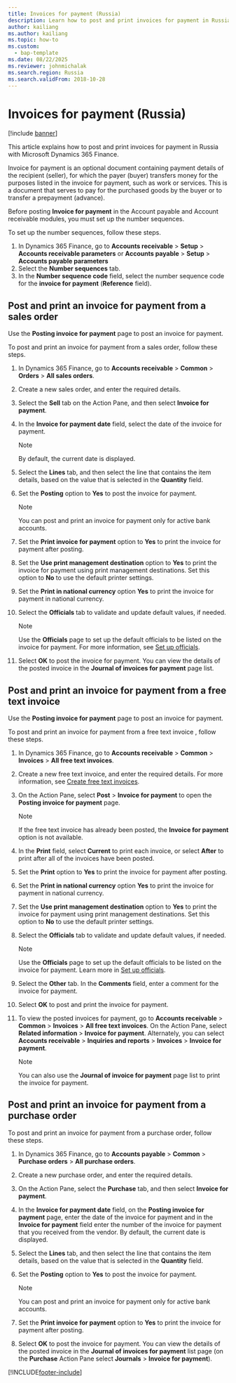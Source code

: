 ```yaml
---
title: Invoices for payment (Russia)
description: Learn how to post and print invoices for payment in Russia with Microsoft Dynamics 365 Finance.
author: kailiang
ms.author: kailiang
ms.topic: how-to
ms.custom: 
  - bap-template
ms.date: 08/22/2025
ms.reviewer: johnmichalak
ms.search.region: Russia
ms.search.validFrom: 2018-10-28
---
```


# Invoices for payment (Russia)

[!include [banner](../../includes/banner.md)]

This article explains how to post and print invoices for payment in Russia with Microsoft Dynamics 365 Finance.

Invoice for payment is an optional document containing payment details of the recipient (seller), for which the payer (buyer) transfers money for the purposes listed in the invoice for payment, such as work or services. This is a document that serves to pay for the purchased goods by the buyer or to transfer a prepayment (advance). 

Before posting **Invoice for payment** in the Account payable and Account receivable modules, you must set up the number sequences.

To set up the number sequences, follow these steps.

1. In Dynamics 365 Finance, go to **Accounts receivable** \> **Setup** \> **Accounts receivable parameters** or **Accounts payable** \> **Setup** \> **Accounts payable parameters**
1. Select the **Number sequences** tab.
1. In the **Number sequence code** field, select the number sequence code for the **invoice for payment** (**Reference** field).

## Post and print an invoice for payment from a sales order 

Use the **Posting invoice for payment** page to post an invoice for payment.

To post and print an invoice for payment from a sales order, follow these steps.

1. In Dynamics 365 Finance, go to **Accounts receivable** \> **Common** \> **Orders** \> **All sales orders**.
1. Create a new sales order, and enter the required details.
1. Select the **Sell** tab on the Action Pane, and then select **Invoice for payment**.
1. In the **Invoice for payment date** field, select the date of the invoice for payment.
    
    > [!NOTE]
    > By default, the current date is displayed.

1. Select the **Lines** tab, and then select the line that contains the item details, based on the value that is selected in the **Quantity** field.
1. Set the **Posting** option to **Yes** to post the invoice for payment.
    
    > [!NOTE]
    > You can post and print an invoice for payment only for active bank accounts.

1. Set the **Print invoice for payment** option to **Yes** to print the invoice for payment after posting.
1. Set the **Use print management destination** option to **Yes** to print the invoice for payment using print management destinations. Set this option to **No** to use the default printer settings.
1. Set the **Print in national currency** option **Yes** to print the invoice for payment in national currency.
1. Select the **Officials** tab to validate and update default values, if needed.

    > [!NOTE]
    > Use the **Officials** page to set up the default officials to be listed on the invoice for payment. For more information, see [Set up officials](rus-officials.md).

1.  Select **OK** to post the invoice for payment. You can view the details of the posted invoice in the **Journal of invoices for payment** page list.

## Post and print an invoice for payment from a free text invoice 

Use the **Posting invoice for payment** page to post an invoice for payment.

To post and print an invoice for payment from a free text invoice , follow these steps.

1. In Dynamics 365 Finance, go to **Accounts receivable** \> **Common** \> **Invoices** \> **All free text invoices**.
1. Create a new free text invoice, and enter the required details. For more information, see [Create free text invoices](../../accounts-receivable/create-free-text-invoice-new.md).
1. On the Action Pane, select **Post** \> **Invoice for payment** to open the **Posting invoice for payment** page.
    
    > [!NOTE]
    > If the free text invoice has already been posted, the **Invoice for payment** option is not available.
    
1. In the **Print** field, select **Current** to print each invoice, or select **After** to print after all of the invoices have been posted.
1. Set the **Print** option to **Yes** to print the invoice for payment after posting.
1. Set the **Print in national currency** option **Yes** to print the invoice for payment in national currency.
1. Set the **Use print management destination** option to **Yes** to print the invoice for payment using print management destinations. Set this option to **No** to use the default printer settings.
1. Select the **Officials** tab to validate and update default values, if needed.

    > [!NOTE]
    > Use the **Officials** page to set up the default officials to be listed on the invoice for payment. Learn more in [Set up officials](rus-officials.md).

1. Select the **Other** tab. In the **Comments** field, enter a comment for the invoice for payment.
1. Select **OK** to post and print the invoice for payment.
1. To view the posted invoices for payment, go to **Accounts receivable** \> **Common** \> **Invoices** \> **All free text invoices**. On the Action Pane, select **Related information** \> **Invoice for payment**. Alternately, you can select **Accounts receivable** \> **Inquiries and reports** \> **Invoices** \> **Invoice for payment**.

    > [!NOTE]
    > You can also use the **Journal of invoice for payment** page list to print the invoice for payment.

## Post and print an invoice for payment from a purchase order 

To post and print an invoice for payment from a purchase order, follow these steps.

1. In Dynamics 365 Finance, go to **Accounts payable** \> **Common** \> **Purchase orders** \> **All purchase orders**.
1. Create a new purchase order, and enter the required details.
1. On the Action Pane, select the **Purchase** tab, and then select **Invoice for payment**.
1. In the **Invoice for payment date** field, on the **Posting invoice for payment** page, enter the date of the invoice for payment and in the **Invoice for payment** field enter the number of the invoice for payment that you received from the vendor. By default, the current date is displayed.
1. Select the **Lines** tab, and then select the line that contains the item details, based on the value that is selected in the **Quantity** field.
1. Set the **Posting** option to **Yes** to post the invoice for payment.
    
    > [!NOTE]
    > You can post and print an invoice for payment only for active bank accounts.

1. Set the **Print invoice for payment** option to **Yes** to print the invoice for payment after posting.
1. Select **OK** to post the invoice for payment. You can view the details of the posted invoice in the **Journal of invoices for payment** list page (on the **Purchase** Action Pane select **Journals** \> **Invoice for payment**).


[!INCLUDE[footer-include](../../../includes/footer-banner.md)]
